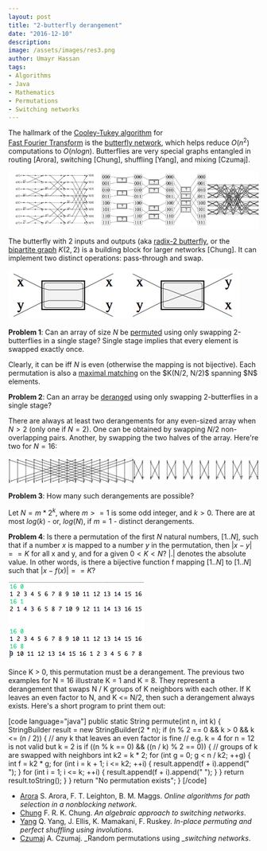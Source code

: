 ```yaml
---
layout: post
title: "2-butterfly derangement"
date: "2016-12-10"
description:
image: /assets/images/res3.png
author: Umayr Hassan
tags: 
- Algorithms
- Java
- Mathematics
- Permutations
- Switching networks
---
```


The hallmark of the [Cooley-Tukey algorithm](https://en.wikipedia.org/wiki/Cooley–Tukey_FFT_algorithm) for  
[Fast Fourier Transform](https://en.wikipedia.org/wiki/Fast_Fourier_transform) is the 
[butterfly network](https://en.wikipedia.org/wiki/Butterfly_network), which helps reduce $O(n^2)$ computations to $O(n log n)$. 
Butterflies are very special graphs entangled in routing [Arora], switching [Chung], shuffling [Yang], and mixing [Czumaj].

![Three butterflies - FFT flow graph, shuffling network, and a nonblocking interconnect](/assets/images/res3.png) 

The butterfly with 2 inputs and outputs (aka [radix-2 butterfly](https://en.wikipedia.org/wiki/Butterfly_diagram#Radix-2_butterfly_diagram), 
or the [bipartite graph](http://mathworld.wolfram.com/CompleteBipartiteGraph.html) $K(2, 2)$ is a building block for larger 
networks [Chung]. It can implement two distinct operations: pass-through and swap.

![pass-through, and swap](/assets/images/screen-shot-2016-12-09-at-1-49-32-pm.png) 

**Problem 1**: Can an array of size $N$ be [permuted](https://en.wikipedia.org/wiki/Permutation) using only swapping 
2-butterflies in a single stage? Single stage implies that every element is swapped exactly once.

Clearly, it can be iff $N$ is even (otherwise the mapping is not bijective). Each permutation is also a 
[maximal matching](https://en.wikipedia.org/wiki/Matching_(graph_theory)) on the $K(N/2, N/2)$ spanning $N$ elements.

**Problem 2**: Can an array be [deranged](https://en.wikipedia.org/wiki/Derangement) using only swapping 2-butterflies 
in a single stage?

There are always at least two derangements for any even-sized array when $N > 2$ (only one if $N = 2$). One can be obtained 
by swapping $N/2$ non-overlapping pairs. Another, by swapping the two halves of the array. Here're two for $N = 16$:

![Any even N has at least these two derangements](/assets/images/fft16.png)

**Problem 3**: How many such derangements are possible?

Let $N = m * 2^k$, where $m >= 1$ is some odd integer, and $k > 0$. There are at most $log(k)$ - or, $log(N)$, 
if $m = 1$ - distinct derangements.

**Problem 4**: Is there a permutation of the first $N$ natural numbers, $[1..N]$, such that if a number $x$ is mapped to a 
number $y$ in the permutation, then $| x - y | == K$ for all x and y, and for a given $0 < K < N$? $|.|$ denotes the absolute 
value. In other words, is there a bijective function f mapping $[1..N]$ to $[1..N]$ such that $|x - f(x)| == K$?

![screen-shot-2016-12-09-at-3-14-18-pm](/assets/images/screen-shot-2016-12-09-at-3-14-18-pm.png)

Since K > 0, this permutation must be a derangement. The previous two examples for N = 16 illustrate K = 1 and K = 8. 
They represent a derangement that swaps N / K groups of K neighbors with each other. If K leaves an even factor to N, 
and K <= N/2, then such a derangement always exists. Here's a short program to print them out:

[code language="java"] public static String permute(int n, int k) { StringBuilder result = new StringBuilder(2 \* n); if (n % 2 == 0 && k > 0 && k <= (n / 2)) { // any k that leaves an even factor is fine // e.g. k = 4 for n = 12 is not valid but k = 2 is if ((n % k == 0) && ((n / k) % 2 == 0)) { // groups of k are swapped with neighbors int k2 = k \* 2; for (int g = 0; g < n / k2; ++g) { int f = k2 \* g; for (int i = k + 1; i <= k2; ++i) { result.append(f + i).append(" "); } for (int i = 1; i <= k; ++i) { result.append(f + i).append(" "); } } return result.toString(); } } return "No permutation exists"; } \[/code\]

* [Arora](http://www.cs.princeton.edu/~arora/pubs/nonblock.ps) S. Arora, F. T. Leighton, B. M. Maggs. _Online algorithms for path selection in a nonblocking network_. 
* [Chung](http://www.math.ucsd.edu/~fan/mypaps/fanpap/fc15algebraic.pdf) F. R. K. Chung. _An algebraic approach to switching networks_. 
* [Yang](https://arxiv.org/pdf/1204.1958.pdf) Q. Yang, J. Ellis, K. Mamakani, F. Ruskey. _In-place permuting and perfect shuffling using involutions_. 
* [Czumaj](http://www.dcs.warwick.ac.uk/~czumaj/PUBLICATIONS/CONFERENCES/Czumaj-STOC-2015-703-712.pdf) A. Czumaj. _Random permutations using __switching networks_.
